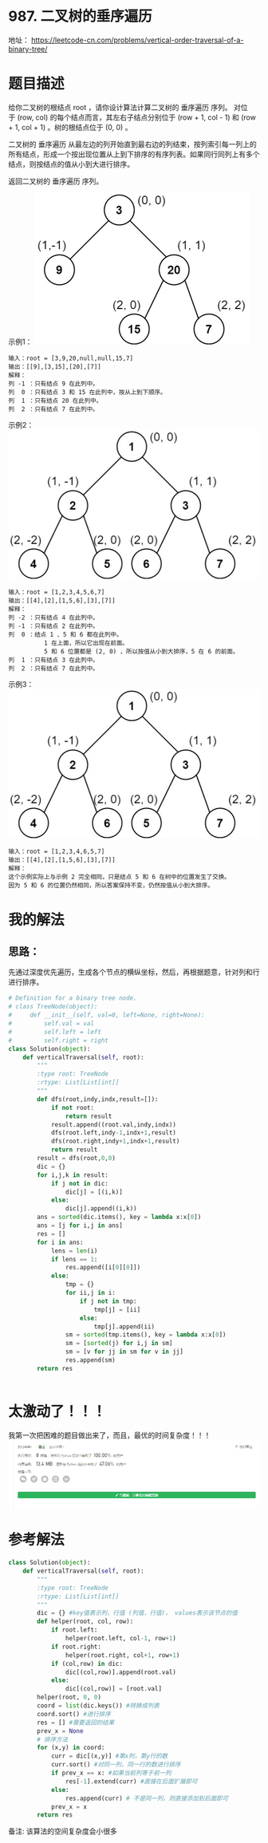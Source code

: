 # 987. 二叉树的垂序遍历
地址： https://leetcode-cn.com/problems/vertical-order-traversal-of-a-binary-tree/


# 题目描述
给你二叉树的根结点 root ，请你设计算法计算二叉树的 垂序遍历 序列。
对位于 (row, col) 的每个结点而言，其左右子结点分别位于 (row + 1, col - 1) 和 (row + 1, col + 1) 。树的根结点位于 (0, 0) 。

二叉树的 垂序遍历 从最左边的列开始直到最右边的列结束，按列索引每一列上的所有结点，形成一个按出现位置从上到下排序的有序列表。如果同行同列上有多个结点，则按结点的值从小到大进行排序。

返回二叉树的 垂序遍历 序列。


示例1：
![img](../pic/987_1.jpg)
```
输入：root = [3,9,20,null,null,15,7]
输出：[[9],[3,15],[20],[7]]
解释：
列 -1 ：只有结点 9 在此列中。
列  0 ：只有结点 3 和 15 在此列中，按从上到下顺序。
列  1 ：只有结点 20 在此列中。
列  2 ：只有结点 7 在此列中。

```

示例2：
![img](../pic/987_2.jpg)
```
输入：root = [1,2,3,4,5,6,7]
输出：[[4],[2],[1,5,6],[3],[7]]
解释：
列 -2 ：只有结点 4 在此列中。
列 -1 ：只有结点 2 在此列中。
列  0 ：结点 1 、5 和 6 都在此列中。
          1 在上面，所以它出现在前面。
          5 和 6 位置都是 (2, 0) ，所以按值从小到大排序，5 在 6 的前面。
列  1 ：只有结点 3 在此列中。
列  2 ：只有结点 7 在此列中。

```

示例3：
![img](../pic/987_3.jpg)
```
输入：root = [1,2,3,4,6,5,7]
输出：[[4],[2],[1,5,6],[3],[7]]
解释：
这个示例实际上与示例 2 完全相同，只是结点 5 和 6 在树中的位置发生了交换。
因为 5 和 6 的位置仍然相同，所以答案保持不变，仍然按值从小到大排序。
```

# 我的解法
## 思路：
先通过深度优先遍历，生成各个节点的横纵坐标，然后，再根据题意，针对列和行进行排序。


```python
# Definition for a binary tree node.
# class TreeNode(object):
#     def __init__(self, val=0, left=None, right=None):
#         self.val = val
#         self.left = left
#         self.right = right
class Solution(object):
    def verticalTraversal(self, root):
        """
        :type root: TreeNode
        :rtype: List[List[int]]
        """
        def dfs(root,indy,indx,result=[]):
            if not root:
                return result
            result.append((root.val,indy,indx))
            dfs(root.left,indy-1,indx+1,result)
            dfs(root.right,indy+1,indx+1,result)
            return result
        result = dfs(root,0,0)
        dic = {}
        for i,j,k in result:
            if j not in dic:
                dic[j] = [(i,k)]
            else:
                dic[j].append((i,k))
        ans = sorted(dic.items(), key = lambda x:x[0])
        ans = [j for i,j in ans]
        res = []
        for i in ans:
            lens = len(i)
            if lens == 1:
                res.append([i[0][0]])
            else:
                tmp = {}
                for ii,j in i:
                    if j not in tmp:
                        tmp[j] = [ii]
                    else:
                        tmp[j].append(ii)
                sm = sorted(tmp.items(), key = lambda x:x[0])
                sm = [sorted(j) for i,j in sm]
                sm = [v for jj in sm for v in jj]
                res.append(sm)
        return res



```
# 太激动了！！！
我第一次把困难的题目做出来了，而且，最优的时间复杂度！！！
![img](../pic/987_4.png)


# 参考解法
```python
class Solution(object):
    def verticalTraversal(self, root):
        """
        :type root: TreeNode
        :rtype: List[List[int]]
        """
        dic = {} #key值表示列，行值 (列值，行值)， values表示该节点的值
        def helper(root, col, row):
            if root.left:
                helper(root.left, col-1, row+1)
            if root.right:
                helper(root.right, col+1, row+1)
            if (col,row) in dic:
                dic[(col,row)].append(root.val)
            else:
                dic[(col,row)] = [root.val]
        helper(root, 0, 0)
        coord = list(dic.keys()) #转换成列表
        coord.sort() #进行排序
        res = [] #需要返回的结果
        prev_x = None
        # 排序方法
        for (x,y) in coord:
            curr = dic[(x,y)] #第x列，第y行的数
            curr.sort() #对同一列，同一行的数进行排序
            if prev_x == x: #如果当前列等于前一列
                res[-1].extend(curr) #直接在后面扩展即可
            else:
                res.append(curr) # 不是同一列，则直接添加到后面即可
            prev_x = x
        return res
```
备注: 该算法的空间复杂度会小很多